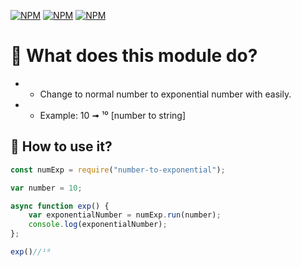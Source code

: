 [![NPM](https://nodei.co/npm/number-to-exponential.png?downloads=true&downloadRank=true&stars=true)](https://npmjs.com/package/number-to-exponential/)
[![NPM](https://img.shields.io/npm/v/number-to-exponential.svg?maxAge=3600)](https://npmjs.com/package/number-to-exponential/)
[![NPM](https://img.shields.io/npm/dt/number-to-exponential?maxAge=3600)](https://npmjs.com/package/number-to-exponential/)

# 📌 What does this module do? 

* - Change to normal number to exponential number with easily.
* - Example: 10 ➟ ¹⁰ [number to string]

## 📕  How to use it?

```js
const numExp = require("number-to-exponential");

var number = 10;

async function exp() {
    var exponentialNumber = numExp.run(number);
    console.log(exponentialNumber);
};

exp()//¹⁰

```
